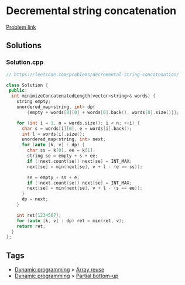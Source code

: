 # Decremental string concatenation

[Problem link](https://leetcode.com/problems/decremental-string-concatenation/)

## Solutions


### Solution.cpp
```cpp
// https://leetcode.com/problems/decremental-string-concatenation/

class Solution {
 public:
  int minimizeConcatenatedLength(vector<string>& words) {
    string empty;
    unordered_map<string, int> dp{
        {empty + words[0][0] + words[0].back(), words[0].size()}};

    for (int i = 1, n = words.size(); i < n; ++i) {
      char s = words[i][0], e = words[i].back();
      int l = words[i].size();
      unordered_map<string, int> next;
      for (auto [k, v] : dp) {
        char ss = k[0], ee = k[1];
        string se = empty + s + ee;
        if (!next.count(se)) next[se] = INT_MAX;
        next[se] = min(next[se], v + l - (e == ss));

        se = empty + ss + e;
        if (!next.count(se)) next[se] = INT_MAX;
        next[se] = min(next[se], v + l - (s == ee));
      }
      dp = next;
    }

    int ret{1234567};
    for (auto [k, v] : dp) ret = min(ret, v);
    return ret;
  }
};
```
## Tags

* [Dynamic programming](/Collections/dynamic-programming.md#dynamic-programming) > [Array reuse](/Collections/dynamic-programming.md#array-reuse)
* [Dynamic programming](/Collections/dynamic-programming.md#dynamic-programming) > [Partial bottom-up](/Collections/dynamic-programming.md#partial-bottom-up)

